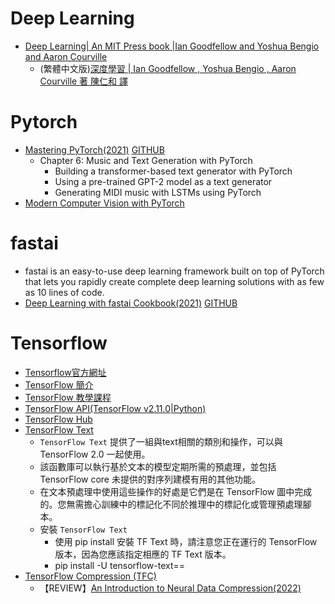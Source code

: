 # Deep Learning
- [Deep Learning| An MIT Press book |Ian Goodfellow and Yoshua Bengio and Aaron Courville](https://www.deeplearningbook.org/)
  - (繁體中文版)[深度學習 | Ian Goodfellow , Yoshua Bengio , Aaron Courville 著 陳仁和 譯](https://www.tenlong.com.tw/products/9789865021924?list_name=srh)

# Pytorch
- [Mastering PyTorch(2021)](https://www.packtpub.com/product/mastering-pytorch/9781789614381) [GITHUB](https://github.com/PacktPublishing/Mastering-PyTorch)
  - Chapter 6: Music and Text Generation with PyTorch
    - Building a transformer-based text generator with PyTorch
    - Using a pre-trained GPT-2 model as a text generator
    - Generating MIDI music with LSTMs using PyTorch
- [Modern Computer Vision with PyTorch]()
# fastai
- fastai is an easy-to-use deep learning framework built on top of PyTorch that lets you rapidly create complete deep learning solutions with as few as 10 lines of code.
- [Deep Learning with fastai Cookbook(2021)]() [GITHUB](https://github.com/PacktPublishing/Deep-Learning-with-fastai-Cookbook)
# Tensorflow
- [Tensorflow官方網址](https://www.tensorflow.org/?hl=zh-tw)
- [TensorFlow 簡介](https://www.tensorflow.org/learn?hl=zh-tw)
- [TensorFlow 教學課程](https://www.tensorflow.org/tutorials?hl=zh-tw)
- [TensorFlow API(TensorFlow v2.11.0|Python)](https://www.tensorflow.org/api_docs/python/tf)
- [TensorFlow Hub](https://tfhub.dev/) 
- [TensorFlow Text](https://www.tensorflow.org/text/guide/tf_text_intro)
  - `TensorFlow Text` 提供了一組與text相關的類別和操作，可以與 TensorFlow 2.0 一起使用。
  - 該函數庫可以執行基於文本的模型定期所需的預處理，並包括 TensorFlow core 未提供的對序列建模有用的其他功能。
  - 在文本預處理中使用這些操作的好處是它們是在 TensorFlow 圖中完成的。您無需擔心訓練中的標記化不同於推理中的標記化或管理預處理腳本。
  - 安裝 `TensorFlow Text`
    - 使用 pip install 安裝 TF Text 時，請注意您正在運行的 TensorFlow 版本，因為您應該指定相應的 TF Text 版本。
    - pip install -U tensorflow-text==<version>
- [TensorFlow Compression (TFC)](https://github.com/tensorflow/compression)
  - 【REVIEW】[An Introduction to Neural Data Compression(2022)](https://arxiv.org/abs/2202.06533)
